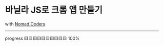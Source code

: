 # 바닐라 JS로 크롬 앱 만들기
with [Nomad Coders](https://nomadcoders.co/javascript-for-beginners/lobby)
___
progress 🟨🟨🟨🟨🟨🟨🟨🟨🟨🟨 100%